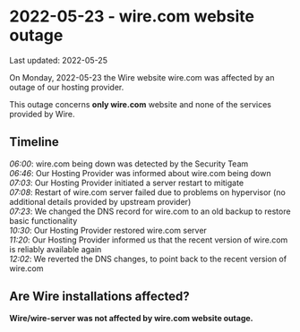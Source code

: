 # 2022-05-23 - wire.com website outage

Last updated: 2022-05-25


On Monday, 2022-05-23 the Wire website wire.com was affected by an outage of our hosting provider.

This outage concerns **only wire.com** website and none of the services provided by Wire.

## Timeline


*06:00*: wire.com being down was detected by the Security Team\
*06:46*: Our Hosting Provider was informed about wire.com being down\
*07:03*: Our Hosting Provider initiated a server restart to mitigate\
*07:08*: Restart of wire.com server failed due to problems on hypervisor (no additional details provided by upstream provider)\
*07:23*: We changed the DNS record for wire.com to an old backup to restore basic functionality\
*10:30*: Our Hosting Provider restored wire.com server\
*11:20*: Our Hosting Provider informed us that the recent version of wire.com is reliably available again\
*12:02*: We reverted the DNS changes, to point back to the recent version of wire.com

## Are Wire installations affected?
**Wire/wire-server was not affected by wire.com website outage.**
